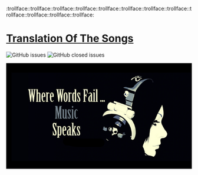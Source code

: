 :trollface::trollface::trollface::trollface::trollface::trollface::trollface::trollface::trollface::trollface::trollface::trollface:
# [Translation Of The Songs](https://januarythirtyfirst.github.io/TranslateSongs/) 
<p align="left">  
  <img alt="GitHub issues" src="https://img.shields.io/github/issues-raw/januarythirtyfirst/TranslateSongs?style=plastic">
  <img alt="GitHub closed issues" src="https://img.shields.io/github/issues-closed-raw/januarythirtyfirst/TranslateSongs?color=g&style=plastic">
</p>  

![](img/wherewordfail.png)  
